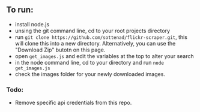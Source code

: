 ## To run:
* install node.js
* unsing the git command line, cd to your root projects directory
* run `git clone https://github.com/sottenad/flickr-scraper.git`, this will clone this into a new directory. Alternatively, you can use the "Download Zip" butotn on this page. 
* open `get_images.js` and edit the variables at the top to alter your search
* in the node command line, cd to your directory and run `node get_images.js`
* check the images folder for your newly downloaded images.

### Todo: 
* Remove specific api credentials from this repo.